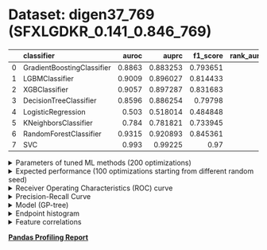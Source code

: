 # Dataset: digen37_769 (SFXLGDKR_0.141_0.846_769)

|    | classifier                 |   auroc |    auprc |   f1_score |   rank_auroc |   rank_auprc |   rank_f1 |
|---:|:---------------------------|--------:|---------:|-----------:|-------------:|-------------:|----------:|
|  0 | GradientBoostingClassifier |  0.8863 | 0.883253 |   0.793651 |            5 |            6 |         6 |
|  1 | LGBMClassifier             |  0.9009 | 0.896027 |   0.814433 |            4 |            4 |         4 |
|  2 | XGBClassifier              |  0.9057 | 0.897287 |   0.831683 |            3 |            3 |         3 |
|  3 | DecisionTreeClassifier     |  0.8596 | 0.886254 |   0.79798  |            6 |            5 |         5 |
|  4 | LogisticRegression         |  0.503  | 0.518014 |   0.484848 |            8 |            8 |         8 |
|  5 | KNeighborsClassifier       |  0.784  | 0.781821 |   0.733945 |            7 |            7 |         7 |
|  6 | RandomForestClassifier     |  0.9315 | 0.920893 |   0.845361 |            2 |            2 |         2 |
|  7 | SVC                        |  0.993  | 0.99225  |   0.97     |            1 |            1 |         1 |


<details>
<summary>Parameters of tuned ML methods (200 optimizations)</summary>


```
GradientBoostingClassifier(learning_rate=0.4222016491367795, max_depth=8,
                           min_samples_leaf=8, n_iter_no_change=18,
                           random_state=769, tol=1e-07,
                           validation_fraction=0.02)
LGBMClassifier(boosting_type='dart', deterministic=True, force_row_wise=True,
               max_depth=10, metric='binary_logloss', n_estimators=86, n_jobs=1,
               num_leaves=1024, objective='binary', random_state=769)
XGBClassifier(alpha=0.04859106720697657, base_score=0.5, booster='dart',
              colsample_bylevel=1, colsample_bynode=1, colsample_bytree=1,
              eta=0.6736814699872563, eval_metric='logloss', gamma=0.0,
              gpu_id=-1, importance_type='gain', interaction_constraints='',
              learning_rate=0.673681498, max_delta_step=0, max_depth=10,
              min_child_weight=1, missing=nan, monotone_constraints='()',
              n_estimators=84, n_jobs=1, nthread=1, num_parallel_tree=1,
              random_state=769, reg_alpha=0.0485910662,
              reg_lambda=47.45245943547817, scale_pos_weight=1, subsample=1,
              tree_method='exact', use_label_encoder=False,
              validate_parameters=1, ...)
DecisionTreeClassifier(max_depth=9, min_samples_leaf=3, min_samples_split=6,
                       random_state=769)
LogisticRegression(C=0.18661112735765192, random_state=769, solver='saga')
KNeighborsClassifier(n_neighbors=80, p=1, weights='distance')
RandomForestClassifier(max_depth=10, max_features=None, min_samples_leaf=2,
                       min_samples_split=3, n_estimators=87, random_state=769)
SVC(C=72333.2860651946, degree=2, gamma='auto', kernel='poly', probability=True,
    random_state=769, tol=2.2135679908384104e-05)
```

</details>

<details>
<summary>Expected performance (100 optimizations starting from different random seed)</summary>
<img src='digen37_769-box.svg' width=40% />
</details>

<details>
<summary>Receiver Operating Characteristics (ROC) curve</summary>
<img src='digen37_769-roc.svg' width=40% />
</details>

<details>
<summary>Precision-Recall Curve</summary>
<img src='digen37_769-prc.svg' width=40% />
</details>

<details>
<summary>Model (GP-tree)</summary>
<img src='digen37_769-model.svg' height=10% />
</details>

<details>
<summary>Endpoint histogram</summary>
<img src='digen37_769-endpoint.svg' width=40% />
</details>

<details>
<summary>Feature correlations</summary>
<img src='digen37_769-corr.svg' width=40% />
</details>

[**Pandas Profiling Report**](https://epistasislab.github.io/digen/profile/digen37_769.html)